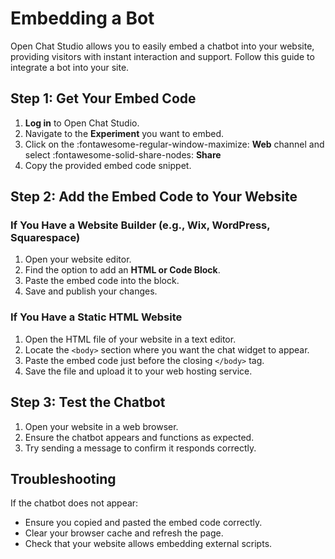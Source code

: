 # Embedding a Bot 

Open Chat Studio allows you to easily embed a chatbot into your website, providing visitors with instant interaction and support. Follow this guide to integrate a bot into your site.

## Step 1: Get Your Embed Code

1. **Log in** to Open Chat Studio.
2. Navigate to the **Experiment** you want to embed.
3. Click on the :fontawesome-regular-window-maximize: **Web** channel and select :fontawesome-solid-share-nodes: **Share**
4. Copy the provided embed code snippet.

## Step 2: Add the Embed Code to Your Website

### If You Have a Website Builder (e.g., Wix, WordPress, Squarespace)

1. Open your website editor.
2. Find the option to add an **HTML or Code Block**.
3. Paste the embed code into the block.
4. Save and publish your changes.

### If You Have a Static HTML Website

1. Open the HTML file of your website in a text editor.
2. Locate the `<body>` section where you want the chat widget to appear.
3. Paste the embed code just before the closing `</body>` tag.
4. Save the file and upload it to your web hosting service.

## Step 3: Test the Chatbot

1. Open your website in a web browser.
2. Ensure the chatbot appears and functions as expected.
3. Try sending a message to confirm it responds correctly.

## Troubleshooting

If the chatbot does not appear:
- Ensure you copied and pasted the embed code correctly.
- Clear your browser cache and refresh the page.
- Check that your website allows embedding external scripts.
